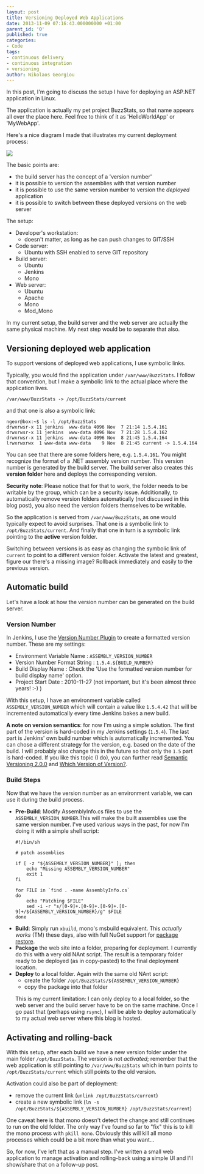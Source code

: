 ```yaml
---
layout: post
title: Versioning Deployed Web Applications
date: 2013-11-09 07:16:43.000000000 +01:00
parent_id: '0'
published: true
categories:
- Code
tags:
- continuous delivery
- continuous integration
- versioning
author: Nikolaos Georgiou
---
```


In this post, I'm going to discuss the setup I have for deploying an ASP.NET application in Linux.<!--more-->

The application is actually my pet project BuzzStats, so that name appears all over the place here. Feel free to think of it as 'HelloWorldApp' or 'MyWebApp'.

Here's a nice diagram I made that illustrates my current deployment process:

<img src="{{ site.baseurl }}/assets/2013/drawing.png" />

The basic points are:
<ul>
<li>the build server has the concept of a 'version number'</li>
<li>it is possible to version the assemblies with that version number</li>
<li>it is possible to use the same version number to version the <em>deployed</em> application</li>
<li>it is possible to switch between these deployed versions on the web server</li>
</ul>

The setup:
<ul>
<li>Developer's workstation:
<ul>
<li>doesn't matter, as long as he can push changes to GIT/SSH</li>
</ul>
</li>
<li>Code server:
<ul>
<li>Ubuntu with SSH enabled to serve GIT repository</li>
</ul>
</li>
<li>Build server:
<ul>
<li>Ubuntu</li>
<li>Jenkins</li>
<li>Mono</li>
</ul>
</li>
<li>Web server:
<ul>
<li>Ubuntu</li>
<li>Apache</li>
<li>Mono</li>
<li>Mod_Mono</li>
</ul>
</li>
</ul>

In my current setup, the build server and the web server are actually the same physical machine. My next step would be to separate that also.
<h2>Versioning deployed web application</h2>

To support versions of deployed web applications, I use symbolic links.

Typically, you would find the application under <code>/var/www/BuzzStats</code>. I follow that convention, but I make a symbolic link to the actual place where the application lives.

```
/var/www/BuzzStats -> /opt/BuzzStats/current
```

and that one is also a symbolic link:

```
ngeor@box:~$ ls -l /opt/BuzzStats
drwxrwsr-x 11 jenkins  www-data 4096 Nov  7 21:14 1.5.4.161
drwxrwsr-x 11 jenkins  www-data 4096 Nov  7 21:28 1.5.4.162
drwxrwsr-x 11 jenkins  www-data 4096 Nov  8 21:45 1.5.4.164
lrwxrwxrwx  1 www-data www-data    9 Nov  8 21:45 current -> 1.5.4.164
```

You can see that there are some folders here, e.g. <code>1.5.4.161</code>. You might recognize the format of a .NET assembly version number. This version number is generated by the build server. The build server also creates this <strong>version folder</strong> here and deploys the corresponding version.

<strong>Security note</strong>: Please notice that for that to work, the folder needs to be writable by the group, which can be a security issue. Additionally, to automatically remove version folders automatically (not discussed in this blog post), you also need the version folders themselves to be writable.

So the application is served from <code>/var/www/BuzzStats</code>, as one would typically expect to avoid surprises. That one is a symbolic link to <code>/opt/BuzzStats/current</code>. And finally that one in turn is a symbolic link pointing to the <strong>active</strong> version folder.

Switching between versions is as easy as changing the symbolic link of <code>current</code> to point to a different version folder. Activate the latest and greatest, figure our there's a missing image? Rollback immediately and easily to the previous version.
<h2>Automatic build</h2>

Let's have a look at how the version number can be generated on the build server.
<h3>Version Number</h3>

In Jenkins, I use the <a href="http://wiki.hudson-ci.org/display/HUDSON/Version+Number+Plugin">Version Number Plugin</a> to create a formatted version number. These are my settings:
<ul>
<li>Environment Variable Name : <code>ASSEMBLY_VERSION_NUMBER</code></li>
<li>Version Number Format String : <code>1.5.4.${BUILD_NUMBER}</code></li>
<li>Build Display Name : Check the 'Use the formatted version number for build display name' option.</li>
<li>Project Start Date : 2010-11-27 (not important, but it's been almost three years! :-) )</li>
</ul>

With this setup, I have an environment variable called <code>ASSEMBLY_VERSION_NUMBER</code> which will contain a value like <code>1.5.4.42</code> that will be incremented automatically every time Jenkins bakes a new build.

<strong>A note on version semantics</strong>: for now I'm using a simple solution. The first part of the version is hard-coded in my Jenkins settings (<code>1.5.4</code>). The last part is Jenkins' own build number which is automatically incremented. You can chose a different strategy for the version, e.g. based on the date of the build. I will probably also change this in the future so that only the <code>1.5</code> part is hard-coded. If you like this topic (I do), you can further read <a href="http://semver.org/">Semantic Versioning 2.0.0</a> and <a href="http://haacked.com/archive/2006/09/27/Which_Version_of_Version.aspx">Which Version of Version?</a>.
<h3>Build Steps</h3>

Now that we have the version number as an environment variable, we can use it during the build process.
<ul>
<li><strong>Pre-Build</strong>: Modify AssemblyInfo.cs files to use the <code>ASSEMBLY_VERSION_NUMBER</code>.This will make the built assemblies use the same version number. I've used various ways in the past, for now I'm doing it with a simple shell script:

```
#!/bin/sh

# patch assemblies

if [ -z "${ASSEMBLY_VERSION_NUMBER}" ]; then
    echo "Missing ASSEMBLY_VERSION_NUMBER"
    exit 1
fi

for FILE in `find . -name AssemblyInfo.cs`
do
    echo "Patching $FILE"
    sed -i -r "s/[0-9]+.[0-9]+.[0-9]+.[0-9]+/${ASSEMBLY_VERSION_NUMBER}/g" $FILE
done
```

</li>
<li><strong>Build</strong>: Simply run <code>xbuild</code>, mono's msbuild equivalent. This <em>actually works</em> (TM) these days, also with full NuGet support for <a href="http://docs.nuget.org/docs/reference/package-restore">package restore</a>.</li>
<li><strong>Package</strong> the web site into a folder, preparing for deployment. I currently do this with a very old NAnt script. The result is a temporary folder ready to be deployed (as in copy-pasted) to the final deployment location.</li>
<li><strong>Deploy</strong> to a local folder. Again with the same old NAnt script:
<ul>
<li>create the folder <code>/opt/BuzzStats/${ASSEMBLY_VERSION_NUMBER}</code></li>
<li>copy the package into that folder</li>
</ul>

This is my current limitation: I can only deploy to a local folder, so the web server and the build server have to be on the same machine. Once I go past that (perhaps using <code>rsync</code>), I will be able to deploy automatically to my actual web server where this blog is hosted.</li>
</ul>
<h2>Activating and rolling-back</h2>

With this setup, after each build we have a new version folder under the main folder <code>/opt/BuzzStats</code>. The version is not <em>activated</em>; remember that the web application is still pointing to <code>/var/www/BuzzStats</code> which in turn points to <code>/opt/BuzzStats/current</code> which still points to the old version.

Activation could also be part of deployment:
<ul>
<li>remove the current link (<code>unlink /opt/BuzzStats/current</code>)</li>
<li>create a new symbolic link (<code>ln -s /opt/BuzzStats/${ASSEMBLY_VERSION_NUMBER} /opt/BuzzStats/current</code>)</li>
</ul>

One caveat here is that mono doesn't detect the change and still continues to run on the old folder. The only way I've found so far to "fix" this is to kill the mono process with <code>pkill mono</code>. Obviously this will kill all mono processes which could be a bit more than what you want...

So, for now, I've left that as a manual step. I've written a small web application to manage activation and rolling-back using a simple UI and I'll show/share that on a follow-up post.
